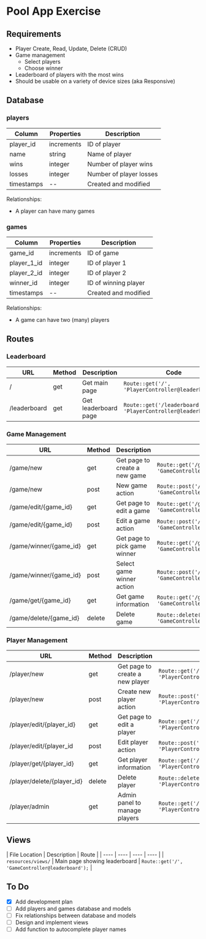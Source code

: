 # Pool App Exercise

## Requirements

* Player Create, Read, Update, Delete (CRUD)
* Game management
    * Select players
    * Choose winner
* Leaderboard of players with the most wins
* Should be usable on a variety of device sizes (aka Responsive)

## Database

### players

| Column | Properties | Description |
| ---- | ---- | ---- |
| player_id | increments | ID of player |
| name | string | Name of player |
| wins | integer | Number of player wins |
| losses | integer | Number of player losses |
| timestamps |--| Created and modified |

Relationships:

* A player can have many games

### games

| Column | Properties | Description |
| ---- | ---- | ---- |
| game_id | increments | ID of game |
| player_1_id | integer | ID of player 1 |
| player_2_id | integer | ID of player 2 |
| winner_id | integer | ID of winning player |
| timestamps |--| Created and modified |

Relationships: 

* A game can have two (many) players

## Routes

### Leaderboard

| URL | Method | Description | Code |
| ---- | ---- | ---- | ---- |
| / | get | Get main page | `Route::get('/', 'PlayerController@leaderboard');` |
| /leaderboard | get | Get leaderboard page | `Route::get('/leaderboard', 'PlayerController@leaderboard');` |

### Game Management

| URL | Method | Description | Code |
| ---- | ---- | ---- | ---- |
| /game/new | get | Get page to create a new game | `Route::get('/game/new', 'GameController@newGamePage');` |
| /game/new | post | New game action | `Route::post('/game/new', 'GameController@newGame');` |
| /game/edit/{game_id} | get | Get page to edit a game | `Route::get('/game/edit/{game_id}', 'GameController@editGamePage');` |
| /game/edit/{game_id} | post |  Edit a game action | `Route::post('/game/edit/{game_id}', 'GameController@editGame');` |
| /game/winner/{game_id} | get | Get page to pick game winner | `Route::get('/game/winner/{game_id}', 'GameController@winnerGamePage');` |
| /game/winner/{game_id} | post | Select game winner action | `Route::post('/game/winner/{game_id}', 'GameController@winnerGame');` |
| /game/get/{game_id} | get | Get game information | `Route::get('/game/get/{game_id}', 'GameController@getGame');` |
| /game/delete/{game_id} | delete | Delete game | `Route::delete('/game/delete/{game_id}', 'GameController@deleteGame');` |

### Player Management

| URL | Method | Description | Code |
| ---- | ---- | ---- | ---- |
| /player/new | get | Get page to create a new player | `Route::get('/player/new', 'PlayerController@newPlayerPage);` |
| /player/new | post | Create new player action | `Route::post('/player/new', 'PlayerController@newPlayer);` |
| /player/edit/{player_id} | get | Get page to edit a player | `Route::get('/player/edit/{player_id}', 'PlayerController@editPlayerPage);` |
| /player/edit/{player_id | post | Edit player action | `Route::post('/player/edit/{player_id}', 'PlayerController@editPlayer);` |
| /player/get/{player_id} | get | Get player information | `Route::get('/player/get/{player_id}', 'PlayerController@getPlayer');` |
| /player/delete/{player_id} | delete | Delete player | `Route::delete('/player/delete/{player_id}', 'PlayerController@deletePlayer');` |
| /player/admin | get | Admin panel to manage players | `Route::get('/player/admin', 'PlayerController@admin');` |

## Views

| File Location | Description | Route |
| ---- | ---- | ---- | ---- |
| `resources/views/` | Main page showing leaderboard | `Route::get('/', 'GameController@leaderboard');` |

## To Do

- [x] Add development plan
- [ ] Add players and games database and models
- [ ] Fix relationships between database and models
- [ ] Design and implement views
- [ ] Add function to autocomplete player names
